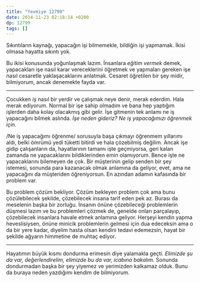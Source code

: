 ```yaml
---
title: "Yevmiye 12799"
date: 2014-11-23 02:18:14 +0200
dp: 12799
tags: []
---
```


Sıkıntıların kaynağı, yapacağın işi bilmemekle, bildiğin işi yapmamak.
İkisi olmasa hayatta sıkıntı yok.

Bu ikisi konusunda yoğunlaşmak lazım. İnsanlara *eğitim vermek* demek,
yapacakları işe nasıl karar vereceklerini öğretmek ve yapmaları gereken
işe nasıl cesaretle yaklaşacaklarını anlatmak. Cesaret öğretilen bir şey
midir, bilmiyorum, ancak denemekte fayda var.

--------------

Çocukken *iş* nasıl bir yerdir ve çalışmak neye denir, merak ederdim.
Hala merak ediyorum. Normal bir işe sahip olmadım ve bana hep yaptığım
işlerden daha kolay olacakmış gibi gelir. İşe gitmenin tek anlamı ne iş
yapacağını bilmek aslında. *İşe neden gideriz? Ne iş yapacağımızı
öğrenmek için.*

/Ne iş yapacağımı öğrenme/ sorusuyla başa çıkmayı öğrenmem yıllarımı
aldı, belki ömrümü yedi tüketti bitirdi ve hala çözebilmiş değilim.
Ancak işe gidip çalışanların da, hayatlarının tamamı işte geçmiyorsa,
geri kalan zamanda ne yapacaklarını bildiklerinden emin olamıyorum.
Bence işte ne yapacaklarını bilemeyen de çok. Bir müşterinin gelip
senden bir şey istemesi, sonunda para kazanacak olmak anlamına da
geliyor, evet, ama ne yapacağını da müşteriden öğreniyorsun. En azından
adamın kafasında bir problem var.

Bu problem çözüm bekliyor. Çözüm bekleyen problem çok ama bunu
çözülebilecek şekilde, çözebilecek insana tarif eden pek az. Burası da
meselenin başka bir zorluğu. İnsanın önüne çözebileceği problemlerin
düşmesi lazım ve bu problemleri çözmek de, genelde onları parçalayıp,
çözebilecek insanlara havale etmek anlamına geliyor. Herşeyi kendin
yapma heveslisiysen, önüne minicik problemlerin gelmesi için dua
edeceksin ama o da bir yere kadar, diyelim hasta olsan kendini tedavi
edemezsin, hayat bir şekilde ağyarın himmetine de muhtaç ediyor.

--------------

Hayatımın büyük kısmı dondurma erimesin diye yalamakla geçti. *Elimizde
şu da var, değerlendirelim, elimizde bu da var, icabına bakalım.*
Sonunda dondurmadan başka bir şey yiyemez ve yerimizden kalkamaz olduk.
Bunu da buraya neden yazdığımı kendim de bilmiyorum.

